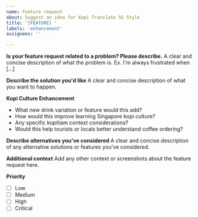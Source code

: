 ```yaml
---
name: Feature request
about: Suggest an idea for Kopi Translate SG Style
title: '[FEATURE] '
labels: 'enhancement'
assignees: ''

---
```


**Is your feature request related to a problem? Please describe.**
A clear and concise description of what the problem is. Ex. I'm always frustrated when [...]

**Describe the solution you'd like**
A clear and concise description of what you want to happen.

**Kopi Culture Enhancement**
- What new drink variation or feature would this add?
- How would this improve learning Singapore kopi culture?
- Any specific kopitiam context considerations?
- Would this help tourists or locals better understand coffee ordering?

**Describe alternatives you've considered**
A clear and concise description of any alternative solutions or features you've considered.

**Additional context**
Add any other context or screenshots about the feature request here.

**Priority**
- [ ] Low
- [ ] Medium  
- [ ] High
- [ ] Critical
